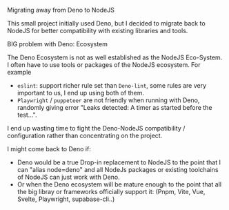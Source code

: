 Migrating away from Deno to NodeJS

This small project initially used Deno, but I decided to migrate back to NodeJS for better compatibility with existing libraries and tools.

BIG problem with Deno: Ecosystem

The Deno Ecosystem is not as well established as the NodeJS Eco-System. I often have to use tools or packages of the NodeJS ecosystem. For example

* `eslint`: support richer rule set than `Deno-lint`, some rules are very important to us, I end up using both of them.
* `Playwright` / `puppeteer` are not friendly when running with Deno, randomly giving error "Leaks detected: A timer as started before the test...".

I end up wasting time to fight the Deno-NodeJS compatibility / configuration rather than concentrating on the project.

I might come back to Deno if:

* Deno would be a true Drop-in replacement to NodeJS to the point that I can "alias node=deno" and all NodeJs packages or existing toolchains of NodeJS can just work with Deno.
* Or when the Deno ecosystem will be mature enough to the point that all the big libray or frameworks officially support it: (Pnpm, Vite, Vue, Svelte, Playwright, supabase-cli..)
